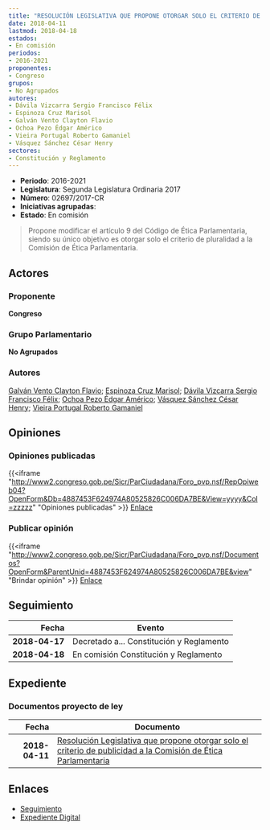 ```yaml
---
title: "RESOLUCIÓN LEGISLATIVA QUE PROPONE OTORGAR SOLO EL CRITERIO DE PLURALIDAD A LA COMISIÓN DE ÉTICA PARLAMENTARIA"
date: 2018-04-11
lastmod: 2018-04-18
estados:
- En comisión
periodos:
- 2016-2021
proponentes:
- Congreso
grupos:
- No Agrupados
autores:
- Dávila Vizcarra Sergio Francisco Félix
- Espinoza Cruz Marisol
- Galván Vento Clayton Flavio
- Ochoa Pezo Édgar Américo
- Vieira Portugal Roberto Gamaniel
- Vásquez Sánchez César Henry
sectores:
- Constitución y Reglamento
---
```

- **Periodo**: 2016-2021
- **Legislatura**: Segunda Legislatura Ordinaria 2017
- **Número**: 02697/2017-CR
- **Iniciativas agrupadas**: 
- **Estado**: En comisión

> Propone modificar el artículo 9 del Código de Ética Parlamentaria, siendo su único objetivo es otorgar solo el criterio de pluralidad a la Comisión de Ética Parlamentaria.


## Actores

### Proponente

**Congreso**

### Grupo Parlamentario

**No Agrupados**

### Autores

[Galván Vento Clayton Flavio](mailto:mailto:cgalvan@congreso.gob.pe); [Espinoza Cruz Marisol](mailto:mailto:mespinozac@congreso.gob.pe); [Dávila Vizcarra Sergio Francisco Félix](mailto:mailto:sdavila@congreso.gob.pe); [Ochoa Pezo Édgar Américo](mailto:mailto:eochoa@congreso.gob.pe); [Vásquez Sánchez César Henry](mailto:mailto:cvasquezs@congreso.gob.pe); [Vieira Portugal Roberto Gamaniel](mailto:mailto:rvieira@congreso.gob.pe)

## Opiniones

### Opiniones publicadas

{{<iframe "http://www2.congreso.gob.pe/Sicr/ParCiudadana/Foro_pvp.nsf/RepOpiweb04?OpenForm&Db=4887453F624974A80525826C006DA7BE&View=yyyy&Col=zzzzz" "Opiniones publicadas" >}}
[Enlace](http://www2.congreso.gob.pe/Sicr/ParCiudadana/Foro_pvp.nsf/RepOpiweb04?OpenForm&Db=4887453F624974A80525826C006DA7BE&View=yyyy&Col=zzzzz)

### Publicar opinión

{{<iframe "http://www2.congreso.gob.pe/Sicr/ParCiudadana/Foro_pvp.nsf/Documentos?OpenForm&ParentUnid=4887453F624974A80525826C006DA7BE&view" "Brindar opinión" >}}
[Enlace](http://www2.congreso.gob.pe/Sicr/ParCiudadana/Foro_pvp.nsf/Documentos?OpenForm&ParentUnid=4887453F624974A80525826C006DA7BE&view)


## Seguimiento

| Fecha | Evento |
|------:|--------|
| **2018-04-17** | Decretado a... Constitución y Reglamento |
| **2018-04-18** | En comisión Constitución y Reglamento |

## Expediente

### Documentos proyecto de ley

| Fecha | Documento |
|------:|-----------|
| **2018-04-11** | [Resolución Legislativa que propone otorgar solo el criterio de publicidad a la Comisión de Ética Parlamentaria](http://www.leyes.congreso.gob.pe/Documentos/2016_2021/Proyectos_de_Ley_y_de_Resoluciones_Legislativas/PL0269720180411.pdf) |

## Enlaces

- [Seguimiento](http://www2.congreso.gob.pe/Sicr/TraDocEstProc/CLProLey2016.nsf/f7fff46988ca05b1052578e100829cc7/dbb464c57038f5af0525826c007fcd89?OpenDocument)
- [Expediente Digital](http://www2.congreso.gob.pe/Sicr/TraDocEstProc/Expvirt_2011.nsf/visbusqptramdoc1621/02697?opendocument)

